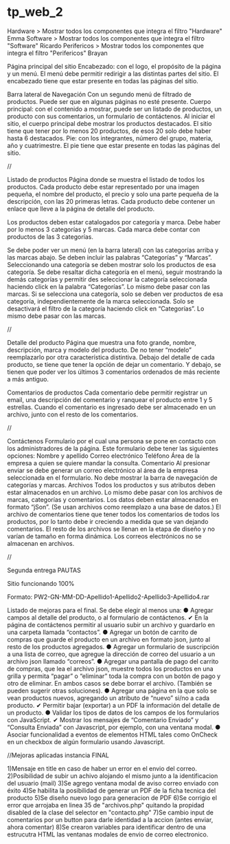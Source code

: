 # tp_web_2

Hardware > Mostrar todos los componentes que integra el filtro "Hardware" Emma
Software > Mostrar todos los componentes que integra el filtro "Software" Ricardo
Perifericos > Mostrar todos los componentes que integra el filtro "Perifericos" Brayan

Página principal del sitio
Encabezado: con el logo, el propósito de la página y un menú.
El menú debe permitir redirigir a las distintas partes del sitio.
El encabezado tiene que estar presente en todas las páginas del sitio.

Barra lateral de Navegación
Con un segundo menú de filtrado de productos. Puede ser que en algunas páginas no esté presente.
Cuerpo principal: con el contenido a mostrar, puede ser un listado de productos, un producto con sus comentarios, un formulario de contáctenos. Al iniciar el sitio, el cuerpo principal debe mostrar los productos destacados. El sitio tiene que tener por lo menos 20 productos, de esos 20 solo debe haber hasta 6 destacados.
Pie: con los integrantes, número del grupo, materia, año y cuatrimestre. El pie tiene que estar presente en todas las páginas del sitio.

//

Listado de productos
Página donde se muestra el listado de todos los productos. Cada producto debe estar representado por una imagen pequeña, el nombre del producto, el precio y solo una parte pequeña de la descripción, con las 20 primeras letras.
Cada producto debe contener un enlace que lleve a la página de detalle del producto.

Los productos deben estar catalogados por categoría y marca.
Debe haber por lo menos 3 categorías y 5 marcas.
Cada marca debe contar con productos de las 3 categorías. 

Se debe poder ver un menú (en la barra lateral) con las categorías arriba y las marcas abajo.
Se deben incluir las palabras “Categorías” y “Marcas”.
Seleccionando una categoría se deben mostrar solo los productos de esa categoría.
Se debe resaltar dicha categoría en el menú, seguir mostrando la demás categorías y permitir des seleccionar la categoría seleccionada haciendo click en la palabra  “Categorías”. 
Lo mismo debe pasar con las marcas.
Si se selecciona una categoría, solo se deben ver productos de esa categoría, independientemente de la marca seleccionada.
Solo se desactivará el filtro de la categoría haciendo click en “Categorías”.
Lo mismo debe pasar con las marcas.

//

Detalle del producto
Página que muestra una foto grande, nombre, descripción, marca y modelo del producto.
De no tener “modelo” reemplazarlo por otra característica distintiva.
Debajo del detalle de cada producto, se tiene que tener la opción de dejar un comentario. 
Y debajo, se tienen que poder ver los últimos 3 comentarios ordenados de más reciente a más antiguo. 

Comentarios de productos
Cada comentario debe permitir registrar un email, una descripción del comentario y ranquear el producto entre 1 y 5 estrellas.  Cuando el comentario es ingresado debe ser almacenado en un archivo, junto con el resto de los comentarios.

//

Contáctenos
Formulario por el cual una persona se pone en contacto con los administradores de la página.
Este formulario debe tener las siguientes opciones:
Nombre y apellido
Correo electrónico
Teléfono
Área de la empresa a quien se quiere mandar la consulta.
Comentario
Al presionar enviar se debe generar un correo electrónico al área de la empresa seleccionada en el formulario.
No debe mostrar la barra de navegación de categorías y marcas.
Archivos
Todos los productos y sus atributos deben estar almacenados en un archivo. Lo mismo debe pasar con los archivos de marcas, categorías y comentarios. Los datos deben estar almacenados en formato “jSon”. (Se usan archivos como reemplazo a una base de datos.) El archivo de comentarios tiene que tener todos los comentarios de todos los productos, por lo tanto debe ir creciendo a medida que se van dejando comentarios. El resto de los archivos se llenan en la etapa de diseño y no varían de tamaño en forma dinámica. Los correos electrónicos no se almacenan en archivos.


//

Segunda entrega PAUTAS

Sitio funcionando 100%

Formato: PW2-GN-MM-DD-Apellido1-Apellido2-Apellido3-Apellido4.rar

Listado de mejoras para el final. Se debe elegir al menos una:
● Agregar campos al detalle del producto, o al formulario de contáctenos.
✔ En la página de contáctenos permitir al usuario subir un archivo y guardarlo en
una carpeta llamada “contactos”. 
● Agregar un botón de carrito de compras que guarde el producto en un archivo
en formato json, junto al resto de los productos agregados.
● Agregar un formulario de suscripción a una lista de correo, que agregue la
dirección de correo del usuario a un archivo json llamado “correos”.
● Agregar una pantalla de pago del carrito de compras, que lea el archivo json,
muestre todos los productos en una grilla y permita “pagar” o “eliminar” toda la
compra con un botón de pago y otro de eliminar. En ambos casos se debe
borrar el archivo. (También se pueden sugerir otras soluciones).
● Agregar una página en la que solo se vean productos nuevos, agregando un
atributo de “nuevo” si/no a cada producto.
✔ Permitir bajar (exportar) a un PDF la información del detalle de un producto.
● Validar los tipos de datos de los campos de los formularios con JavaScript.
✔ Mostrar los mensajes de “Comentario Enviado” y “Consulta Enviada” con
Javascript, por ejemplo, con una ventana modal.
● Asociar funcionalidad a eventos de elementos HTML tales como OnCheck en un
checkbox de algún formulario usando Javascript.

//Mejoras aplicadas instancia FINAL

1)Mensaje en title en caso de haber un error en el envio del correo. 
2)Posibilidad de subir un achivo alojando el mismo junto a la identificacion del usuario (mail)
3)Se agrego ventana modal de aviso correo enviado con éxito
4)Se habilita la posibilidad de generar un PDF de la ficha tecnica del producto
5)Se diseño nuevo logo para generacion de PDF
6)Se corrigio el error que arrojaba en linea 35 de "archivos.php" quitando la propidad disabled de la clase del selector en "contacto.php"
7)Se cambio input de comentarios por un button	para darle identidad a la accion (antes enviar, ahora comentar)
8)Se crearon variables para identificar dentro de una estrucutra HTML las ventanas modales de envio de correo electronico.


